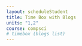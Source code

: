 ```yaml
---
layout: scheduleStudent
title: Time Box with Blogs
units: "1,2"
course: compsci
# timebox (blogs list)
---
```

